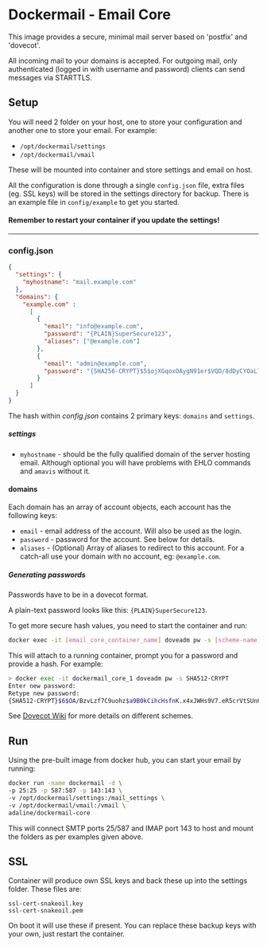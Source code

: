 Dockermail - Email Core
==========
This image provides a secure, minimal mail server based on 'postfix' and 'dovecot'.

All incoming mail to your domains is accepted.
For outgoing mail, only authenticated (logged in with username and password) clients can send messages via STARTTLS.

## Setup
You will need 2 folder on your host, one to store your configuration and another one to store your email. For example:
  * `/opt/dockermail/settings`
  * `/opt/dockermail/vmail`

These will be mounted into container and store settings and email on host.

All the configuration is done through a single `config.json` file, extra files (eg. SSL keys) will be stored in the settings directory for backup.
There is an example file in `config/example` to get you started.

#### Remember to restart your container if you update the settings!
---

### config.json
```json
{
  "settings": {
    "myhostname": "mail.example.com"
  },
  "domains": {
    "example.com" :
      [
        {
          "email": "info@example.com",
          "password": "{PLAIN}SuperSecure123",
          "aliases": ["@example.com"]
        },
        {
          "email": "admin@example.com",
          "password": "{SHA256-CRYPT}$5$ojXGqoxOAygN91er$VQD/8dDyCYOaLl2yLJlRFXgl.NSrB3seZGXBRMdZAr6"
        }
      ]
  }
}

```
The hash within *config.json* contains 2 primary keys: `domains` and `settings`.

##### settings
* `myhostname` - should be the fully qualified domain of the server hosting email. Although optional you will have problems with EHLO commands and `amavis` without it.

#### domains
Each domain has an array of account objects, each account has the following keys:
* `email` - email address of the account. Will also be used as the login.
* `password` - password for the account. See below for details.
* `aliases` - (Optional) Array of aliases to redirect to this account. For a catch-all use your domain with no account, eg: `@example.com`.

##### Generating passwords
Passwords have to be in a dovecot format.

A plain-text password looks like this: `{PLAIN}SuperSecure123`.

To get more secure hash values, you need to start the container and run:
```bash
docker exec -it [email_core_container_name] doveadm pw -s [scheme-name]
```
This will attach to a running container, prompt you for a password and provide a hash. For example:
```bash
> docker exec -it dockermail_core_1 doveadm pw -s SHA512-CRYPT
Enter new password:
Retype new password:
{SHA512-CRYPT}$6$OA/BzvLzf7C9uohz$a9B0kCihcHsfnK.x4xJWHs9V7.eR5crVtSUn6hoe6p03oea34.uxkozRUw7RYu13z26xNniY3M1kZu4CgSVaB/
```
See [Dovecot Wiki](http://wiki.dovecot.org/Authentication/PasswordSchemes) for more details on different schemes.

## Run
Using the pre-built image from docker hub, you can start your email by running:
```bash
docker run -name dockermail -d \
-p 25:25 -p 587:587 -p 143:143 \
-v /opt/dockermail/settings:/mail_settings \
-v /opt/dockermail/vmail:/vmail \
adaline/dockermail-core
```
This will connect SMTP ports 25/587 and IMAP port 143 to host and mount the folders as per examples given above.

## SSL
Container will produce own SSL keys and back these up into the settings folder. These files are:
```
ssl-cert-snakeoil.key
ssl-cert-snakeoil.pem
```
On boot it will use these if present. You can replace these backup keys with your own, just restart the container.
